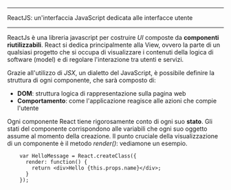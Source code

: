 ****************************************
ReactJS: un'interfaccia JavaScript dedicata alle interfacce utente
****************************************

ReactJs è una libreria javascript per costruire *UI* composte da **componenti riutilizzabili**. React si dedica principalmente alla View, ovvero la parte di un qualsiasi progetto che si occupa di visualizzare i contenuti della logica di software (model) e di regolare l'interazione tra utenti e servizi. 

Grazie all'utilizzo di *JSX*, un dialetto del JavaScript, è possibile definire la struttura di ogni componente, che sarà composto di:
* **DOM**: struttura logica di rappresentazione sulla pagina web
* **Comportamento**: come l'applicazione reagisce alle azioni che compie l'utente

Ogni componente React tiene rigorosamente conto di ogni suo **stato**. Gli stati del componente corrispondono alle variabili che ogni suo oggetto assume al momento della creazione.
Il punto cruciale della visualizzazione di un componente è il metodo *render()*: vediamone un esempio.

```
	var HelloMessage = React.createClass({
	  render: function() {
		return <div>Hello {this.props.name}</div>;
	  }
	});
```